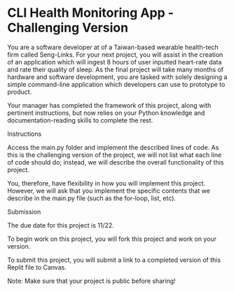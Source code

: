# CLI Health Monitoring App - Challenging Version
You are a software developer at of a Taiwan-based wearable health-tech firm called Seng-Links. For your next project, you will assist in the creation of an application which will ingest 8 hours of user inputted heart-rate data and rate their quality of sleep. As the final project will take many months of hardware and software development, you are tasked with solely designing a simple command-line application which developers can use to prototype to product.

Your manager has completed the framework of this project, along with pertinent instructions, but now relies on your Python knowledge and documentation-reading skills to complete the rest.

Instructions

Access the main.py folder and implement the described lines of code. As this is the challenging version of the project, we will not list what each line of code should do; instead, we will describe the overall functionality of this project.

You, therefore, have flexibility in how you will implement this project. However, we will ask that you implement the specific contents that we describe in the main.py file (such as the for-loop, list, etc).

Submission

The due date for this project is 11/22.

To begin work on this project, you will fork this project and work on your version.

To submit this project, you will submit a link to a completed version of this Replit file to Canvas.

Note: Make sure that your project is public before sharing!
